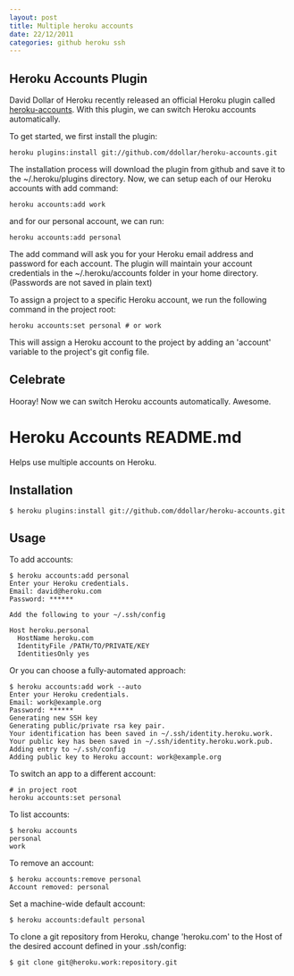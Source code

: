 ```yaml
---
layout: post
title: Multiple heroku accounts
date: 22/12/2011
categories: github heroku ssh
---
```


## Heroku Accounts Plugin

David Dollar of Heroku recently released an official Heroku plugin called [heroku-accounts](https://github.com/ddollar/heroku-accounts). With this plugin, we can switch Heroku accounts automatically.

To get started, we first install the plugin:

    heroku plugins:install git://github.com/ddollar/heroku-accounts.git

The installation process will download the plugin from github and save it to the ~/.heroku/plugins directory. Now, we can setup each of our Heroku accounts with add command:

    heroku accounts:add work

and for our personal account, we can run:

    heroku accounts:add personal

The add command will ask you for your Heroku email address and password for each account. The plugin will maintain your account credentials in the ~/.heroku/accounts folder in your home directory. (Passwords are not saved in plain text)

To assign a project to a specific Heroku account, we run the following command in the project root:

    heroku accounts:set personal # or work

This will assign a Heroku account to the project by adding an 'account' variable to the project's git config file.

## Celebrate

Hooray! Now we can switch Heroku accounts automatically. Awesome.

# Heroku Accounts README.md

Helps use multiple accounts on Heroku.

## Installation

    $ heroku plugins:install git://github.com/ddollar/heroku-accounts.git

## Usage

To add accounts:

    $ heroku accounts:add personal
    Enter your Heroku credentials.
    Email: david@heroku.com
    Password: ******

    Add the following to your ~/.ssh/config

    Host heroku.personal
      HostName heroku.com
      IdentityFile /PATH/TO/PRIVATE/KEY
      IdentitiesOnly yes

Or you can choose a fully-automated approach:

    $ heroku accounts:add work --auto
    Enter your Heroku credentials.
    Email: work@example.org
    Password: ******
    Generating new SSH key
    Generating public/private rsa key pair.
    Your identification has been saved in ~/.ssh/identity.heroku.work.
    Your public key has been saved in ~/.ssh/identity.heroku.work.pub.
    Adding entry to ~/.ssh/config
    Adding public key to Heroku account: work@example.org

To switch an app to a different account:

    # in project root
    heroku accounts:set personal

To list accounts:

    $ heroku accounts
    personal
    work

To remove an account:

    $ heroku accounts:remove personal
    Account removed: personal

Set a machine-wide default account:

    $ heroku accounts:default personal

To clone a git repository from Heroku, change 'heroku.com' to the Host of the desired account defined in your .ssh/config:

    $ git clone git@heroku.work:repository.git

